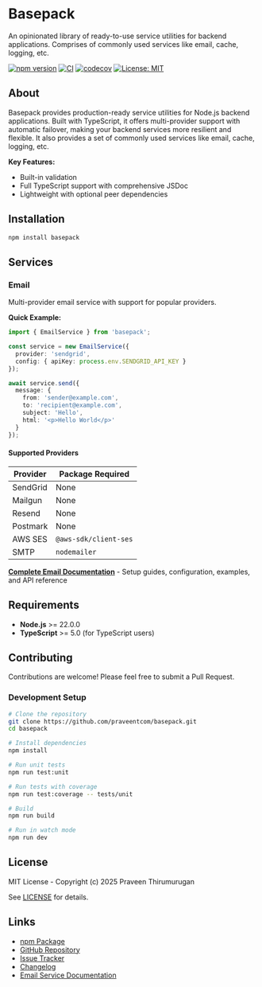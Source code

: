 # Basepack

An opinionated library of ready-to-use service utilities for backend applications. Comprises of commonly used services like email, cache, logging, etc.

[![npm version](https://badge.fury.io/js/basepack.svg)](https://www.npmjs.com/package/basepack)
[![CI](https://github.com/praveentcom/basepack/actions/workflows/ci.yml/badge.svg)](https://github.com/praveentcom/basepack/actions/workflows/ci.yml)
[![codecov](https://codecov.io/gh/praveentcom/basepack/branch/main/graph/badge.svg?token=Lh9pAkx9m6)](https://codecov.io/gh/praveentcom/basepack)
[![License: MIT](https://img.shields.io/badge/License-MIT-yellow.svg)](https://opensource.org/licenses/MIT)

## About

Basepack provides production-ready service utilities for Node.js backend applications. Built with TypeScript, it offers multi-provider support with automatic failover, making your backend services more resilient and flexible. It also provides a set of commonly used services like email, cache, logging, etc.

**Key Features:**
- Built-in validation
- Full TypeScript support with comprehensive JSDoc
- Lightweight with optional peer dependencies

## Installation

```bash
npm install basepack
```

## Services

### Email

Multi-provider email service with support for popular providers.

**Quick Example:**
```typescript
import { EmailService } from 'basepack';

const service = new EmailService({
  provider: 'sendgrid',
  config: { apiKey: process.env.SENDGRID_API_KEY }
});

await service.send({
  message: {
    from: 'sender@example.com',
    to: 'recipient@example.com',
    subject: 'Hello',
    html: '<p>Hello World</p>'
  }
});
```

#### Supported Providers

| Provider | Package Required |
|----------|------------------|
| SendGrid | None |
| Mailgun | None |
| Resend | None |
| Postmark | None |
| AWS SES | `@aws-sdk/client-ses` |
| SMTP | `nodemailer` |

**[Complete Email Documentation](./docs/email/README.md)** - Setup guides, configuration, examples, and API reference

## Requirements

- **Node.js** >= 22.0.0
- **TypeScript** >= 5.0 (for TypeScript users)

## Contributing

Contributions are welcome! Please feel free to submit a Pull Request.

### Development Setup

```bash
# Clone the repository
git clone https://github.com/praveentcom/basepack.git
cd basepack

# Install dependencies
npm install

# Run unit tests
npm run test:unit

# Run tests with coverage
npm run test:coverage -- tests/unit

# Build
npm run build

# Run in watch mode
npm run dev
```

## License

MIT License - Copyright (c) 2025 Praveen Thirumurugan

See [LICENSE](./LICENSE) for details.

## Links

- [npm Package](https://www.npmjs.com/package/basepack)
- [GitHub Repository](https://github.com/praveentcom/basepack)
- [Issue Tracker](https://github.com/praveentcom/basepack/issues)
- [Changelog](./CHANGELOG.md)
- [Email Service Documentation](./docs/email/README.md)
